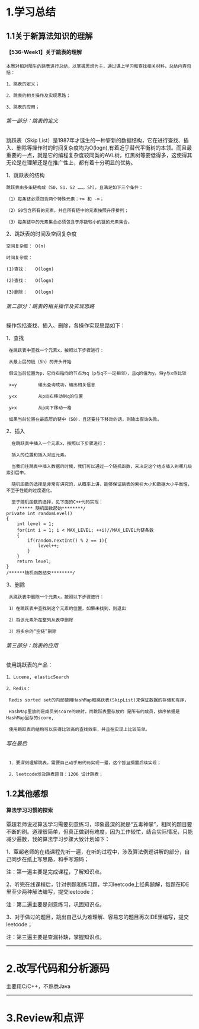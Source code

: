 # 1.学习总结

## 1.1关于新算法知识的理解

#### 【536-Week1】关于跳表的理解
    本周对相对陌生的跳表进行总结，以掌握思想为主，通过课上学习和查找相关材料，总结内容包括：

    1、跳表的定义；

    2、跳表的相关操作及实现思路；

    3、跳表的应用；
###### 第一部分：跳表的定义
   跳跃表（Skip List）是1987年才诞生的一种崭新的数据结构，它在进行查找、插入、删除等操作时的时间复杂度均为O(logn),有着近乎替代平衡树的本领。而且最重要的一点，就是它的编程复杂度较同类的AVL树，红黑树等要低得多，这使得其无论是在理解还是在推广性上，都有着十分明显的优势。

   1、跳跃表的结构
   
    跳跃表由多条链构成（S0，S1，S2 ……，Sh），且满足如下三个条件：
   
    （1）每条链必须包含两个特殊元素：+∞ 和 -∞；
  
    （2）S0包含所有的元素，并且所有链中的元素按照升序排列；

    （3）每条链中的元素集合必须包含于序数较小的链的元素集合。
   
   2、跳跃表的时间及空间复杂度
   
    空间复杂度： O(n)
   
    时间复杂度：
   
	(1)查找：	 O(logn)	
	
	(2)查找： 	 O(logn)	
   
	(3)删除：	 O(logn)	

###### 第二部分：跳表的相关操作及实现思路
   操作包括查找、插入、删除，各操作实现思路如下：
   
   1、查找
     
     在跳跃表中查找一个元素x，按照以下步骤进行：
     
     从最上层的链（Sh）的开头开始
     
     假设当前位置为p，它向右指向的节点为q（p与q不一定相邻），且q的值为y。将y与x作比较
      
     x=y		输出查询成功，输出相关信息
     
     y<x		从p向右移动到q的位置
     
     y>x		从p向下移动一格

     如果当前位置在最底层的链中（S0），且还要往下移动的话，则输出查询失败。

   2、插入
   
      在跳跃表中插入一个元素x，按照以下步骤进行：
      
      插入的位置和插入对应元素。
      
      当我们往跳表中插入数据的时候，我们可以通过一个随机函数，来决定这个结点插入到哪几级索引层中，
      
      随机函数的选择是非常有讲究的，从概率上讲，能够保证跳表的索引大小和数据大小平衡性，不至于性能的过度退化。
      
      至于随机函数的选择，见下面的C++代码实现：
        /***** 随机函数起始********/
	private int randomLevel()
	{
		int level = 1;
		for(int i = 1; i < MAX_LEVEL; ++i)//MAX_LEVEL为链条数
		{   
			if(random.nextInt() % 2 == 1){
				level++;
			}
		}		
		return level;
	}
	/******随机函数结束********/
   3、删除
         
     从跳跃表中删除一个元素x，按照以下步骤进行：
     
     1）在跳跃表中查找到这个元素的位置，如果未找到，则退出
     
     2）将该元素所在整列从表中删除
     
     3）将多余的“空链”删除	

###### 第三部分：跳表的应用
  使用跳跃表的产品：
      
    1、Lucene, elasticSearch

    2、Redis：
    
     Redis sorted set的内部使用HashMap和跳跃表(SkipList)来保证数据的存储和有序，
     
     HashMap里放的是成员到score的映射，而跳跃表里存放的 是所有的成员，排序依据是HashMap里存的score,
     
     使用跳跃表的结构可以获得比较高的查找效率，并且在实现上比较简单。

###### 写在最后

     1、要深刻理解跳表，需要自己动手用代码实现一遍，这个暂且搁置后续实现；
     
     2、leetcode涉及跳表题目：1206 设计跳表；

## 1.2其他感想

#### 算法学习习惯的探索

覃超老师说过算法学习需要刻意练习，印象最深的就是“五毒神掌”，相同的题目要不断的刷。道理很简单，但真正做到有难度，因为工作较忙，结合实际情况，只能减少遍数，我的算法学习步骤大致计划如下：

1、覃超老师的在线课程先听一遍，在听的过程中，涉及算法例题讲解的部分，自己同步在纸上写思路，和手写源码；

   注：第一遍主要是完成课程，了解知识点。
   
2、听完在线课程后，针对例题和练习题，学习leetcode上经典题解，每题在IDE里至少两种解法编写，提交leetcode；

   注：第二遍主要是刻意练习，巩固知识点。
   
3、对于做过的题目，跳出自己认为难理解、容易忘的题目再次IDE里编写，提交leetcode；

   注：第三遍主要是查漏补缺，掌握知识点。


---

# 2.改写代码和分析源码
主要用C/C++，不熟悉Java

---

# 3.Review和点评




